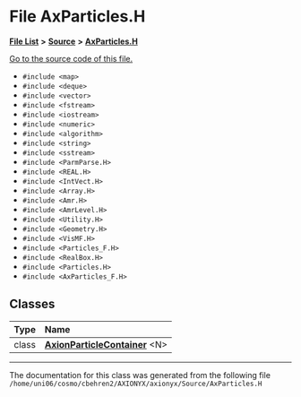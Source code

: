 
# File AxParticles.H


[**File List**](files.md) **>** [**Source**](dir_74389ed8173ad57b461b9d623a1f3867.md) **>** [**AxParticles.H**](AxParticles_8H.md)

[Go to the source code of this file.](AxParticles_8H_source.md)



* `#include <map>`
* `#include <deque>`
* `#include <vector>`
* `#include <fstream>`
* `#include <iostream>`
* `#include <numeric>`
* `#include <algorithm>`
* `#include <string>`
* `#include <sstream>`
* `#include <ParmParse.H>`
* `#include <REAL.H>`
* `#include <IntVect.H>`
* `#include <Array.H>`
* `#include <Amr.H>`
* `#include <AmrLevel.H>`
* `#include <Utility.H>`
* `#include <Geometry.H>`
* `#include <VisMF.H>`
* `#include <Particles_F.H>`
* `#include <RealBox.H>`
* `#include <Particles.H>`
* `#include <AxParticles_F.H>`










## Classes

| Type | Name |
| ---: | :--- |
| class | [**AxionParticleContainer**](classAxionParticleContainer.md) &lt;N&gt;<br> |














------------------------------
The documentation for this class was generated from the following file `/home/uni06/cosmo/cbehren2/AXIONYX/axionyx/Source/AxParticles.H`